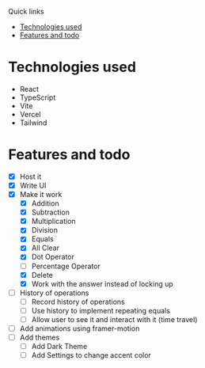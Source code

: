 Quick links

- [Technologies used](#technologies-used)
- [Features and todo](#features-and-todo)

# Technologies used

- React
- TypeScript
- Vite
- Vercel
- Tailwind

# Features and todo

- [x] Host it
- [x] Write UI
- [x] Make it work
  - [x] Addition
  - [x] Subtraction
  - [x] Multiplication
  - [x] Division
  - [x] Equals
  - [x] All Clear
  - [x] Dot Operator
  - [ ] Percentage Operator
  - [x] Delete
  - [x] Work with the answer instead of locking up
- [ ] History of operations
  - [ ] Record history of operations
  - [ ] Use history to implement repeating equals
  - [ ] Allow user to see it and interact with it (time travel)
- [ ] Add animations using framer-motion
- [ ] Add themes
  - [ ] Add Dark Theme
  - [ ] Add Settings to change accent color
